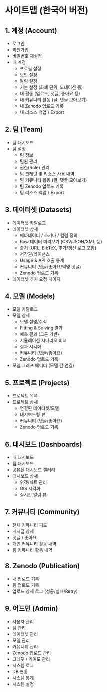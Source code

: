# 사이트맵 (한국어 버전)

## 1. 계정 (Account)
- 로그인
- 회원가입
- 비밀번호 재설정
- 내 계정
  - 프로필 설정
  - 보안 설정
  - 알림 설정
  - 기본 설정 (화폐 단위, 노테이션 등)
  - 내 활동 (업로드, 댓글, 좋아요 등)
  - 내 커뮤니티 활동 (글, 댓글 모아보기)
  - 내 Zenodo 업로드 기록
  - 내 리소스 백업 / Export

## 2. 팀 (Team)
- 팀 대시보드
- 팀 설정
  - 팀 정보
  - 팀원 관리
  - 권한(Role) 관리
  - 팀 크레딧 및 리소스 사용 내역
  - 팀 커뮤니티 활동 (글, 댓글 모아보기)
  - 팀 Zenodo 업로드 기록
  - 팀 리소스 백업 / Export

## 3. 데이터셋 (Datasets)
- 데이터셋 카탈로그
- 데이터셋 상세
  - 메타데이터 / 스키마 / 컬럼 정의
  - Raw 데이터 미리보기 (CSV/JSON/XML 등)
  - 출처 (URL, BibTeX, 추가/갱신 로그 포함)
  - 저작권/라이선스
  - Usage & API 호출 통계
  - 커뮤니티 (댓글/좋아요/익명 댓글)
  - Zenodo 업로드 기록
- 데이터셋 추가 요청 페이지

## 4. 모델 (Models)
- 모델 카탈로그
- 모델 상세
  - 모델 설명/수식
  - Fitting & Solving 결과
  - 예측 결과 (크론 기반)
  - 시뮬레이션 시나리오 비교
  - 결과 시각화
  - 커뮤니티 (댓글/좋아요)
  - Zenodo 업로드 기록
- 모델 그래프 에디터 (모델 간 연결)

## 5. 프로젝트 (Projects)
- 프로젝트 목록
- 프로젝트 상세
  - 연결된 데이터셋/모델
  - 대시보드형 뷰
  - 커뮤니티 (댓글/좋아요)
  - Zenodo 업로드 기록

## 6. 대시보드 (Dashboards)
- 내 대시보드
- 팀 대시보드
- 공유된 대시보드 갤러리
- 대시보드 상세
  - 위젯/차트 관리
  - GIS 시각화
  - 실시간 알림 뷰

## 7. 커뮤니티 (Community)
- 전체 커뮤니티 피드
- 게시글 상세
- 댓글 / 좋아요
- 개인 커뮤니티 활동 내역
- 팀 커뮤니티 활동 내역

## 8. Zenodo (Publication)
- 내 업로드 기록
- 팀 업로드 기록
- 업로드 상세 로그 (성공/실패/Retry)

## 9. 어드민 (Admin)
- 사용자 관리
- 팀 관리
- 데이터셋 관리
- 모델 관리
- 커뮤니티 관리
- Zenodo 업로드 관리
- 크레딧 / 기여도 관리
- 시스템 로그
- DB 현황
- 시스템 통계
- 시스템 설정
